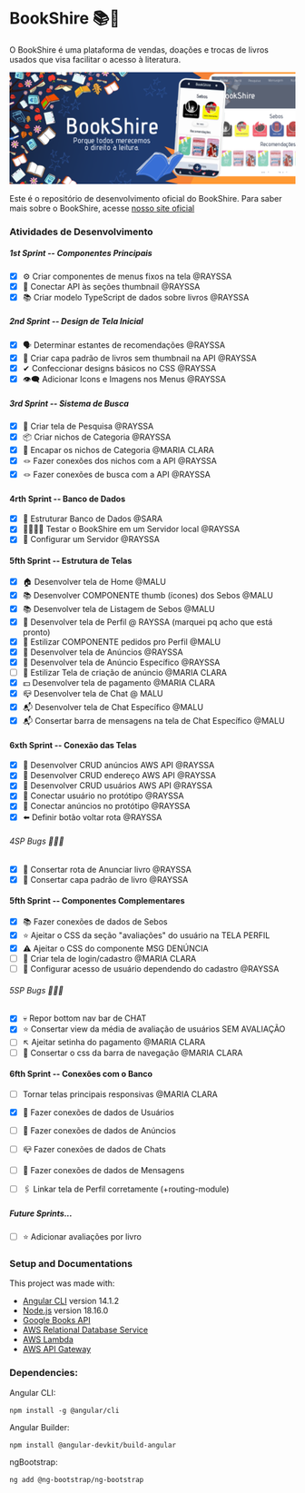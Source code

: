 # BookShire 📚🌳

O BookShire é uma plataforma de vendas, doações e trocas de livros usados que visa facilitar o acesso à literatura.

![Banner Informativo do BookShire](/src/assets/banner.png)

Este é o repositório de desenvolvimento oficial do BookShire. Para saber mais sobre o BookShire, acesse [nosso site oficial](https://bookshire.vercel.app/)

### Atividades de Desenvolvimento

##### 1st Sprint -- Componentes Principais
- [x] ⚙️ Criar componentes de menus fixos na tela @RAYSSA
- [x] 🔗 Conectar API às seções thumbnail @RAYSSA
- [x] 📚 Criar modelo TypeScript de dados sobre livros @RAYSSA

##### 2nd Sprint -- Design de Tela Inicial
- [x] 🗣️ Determinar estantes de recomendações @RAYSSA
- [x] 📘 Criar capa padrão de livros sem thumbnail na API @RAYSSA
- [x] ✔ Confeccionar designs básicos no CSS @RAYSSA 
- [x] 👁️‍🗨️ Adicionar Icons e Imagens nos Menus @RAYSSA

##### 3rd Sprint -- Sistema de Busca
- [x] 🔎 Criar tela de Pesquisa @RAYSSA
- [x] 📦 Criar nichos de Categoria @RAYSSA
- [x] 💟 Encapar os nichos de Categoria @MARIA CLARA
- [x] 🪢 Fazer conexões dos nichos com a API @RAYSSA
- [x] 🪢 Fazer conexões de busca com a API @RAYSSA

#### 4rth Sprint -- Banco de Dados
- [x] 🔨 Estruturar Banco de Dados @SARA
- [x] 👹👹👹👹 Testar o BookShire em um Servidor local @RAYSSA
- [x] 👹 Configurar um Servidor @RAYSSA

#### 5fth Sprint -- Estrutura de Telas
- [x] 🏠 Desenvolver tela de Home @MALU
- [x] 📚 Desenvolver COMPONENTE thumb (ícones) dos Sebos @MALU
- [x] 📚 Desenvolver tela de Listagem de Sebos @MALU
- [x] 👤 Desenvolver tela de Perfil @ RAYSSA (marquei pq acho que está pronto)
- [x] 👤 Estilizar COMPONENTE pedidos pro Perfil @MALU
- [x] 📢 Desenvolver tela de Anúncios @RAYSSA
- [x] 📢 Desenvolver tela de Anúncio Específico @RAYSSA
- [ ] 📢 Estilizar Tela de criação de anúncio @MARIA CLARA
- [x] 💵 Desenvolver tela de pagamento @MARIA CLARA
- [x] 📪 Desenvolver tela de Chat @ MALU
- [x] 📬 Desenvolver tela de Chat Específico @MALU
- [x] 📬 Consertar barra de mensagens na tela de Chat Específico @MALU 

#### 6xth Sprint -- Conexão das Telas
- [x] 🙌 Desenvolver CRUD anúncios AWS API @RAYSSA
- [x] 🙌 Desenvolver CRUD endereço AWS API @RAYSSA
- [x] 🙌 Desenvolver CRUD usuários AWS API @RAYSSA
- [x] 🙌 Conectar usuário no protótipo @RAYSSA
- [x] 🙌 Conectar anúncios no protótipo @RAYSSA
- [x] ⬅️ Definir botão voltar rota @RAYSSA

###### 4SP Bugs 👾👾👾
- [x] 🎯 Consertar rota de Anunciar livro @RAYSSA
- [x] 📔 Consertar capa padrão de livro @RAYSSA

#### 5fth Sprint -- Componentes Complementares
- [x] 📚 Fazer conexões de dados de Sebos
- [x] ⭐ Ajeitar o CSS da seção "avaliações" do usuário na TELA PERFIL
- [x] ⚠️ Ajeitar o CSS do componente MSG DENÚNCIA
- [ ] 🚪 Criar tela de login/cadastro @MARIA CLARA
- [ ] 🔐 Configurar acesso de usuário dependendo do cadastro @RAYSSA

###### 5SP Bugs 👾👾👾
- [x] 💀 Repor bottom nav bar de CHAT
- [x] ⭐ Consertar view da média de avaliação de usuários SEM AVALIAÇÃO
- [ ] ↖️ Ajeitar setinha do pagamento @MARIA CLARA
- [ ] 🔨 Consertar o css da barra de navegação @MARIA CLARA

#### 6fth Sprint -- Conexões com o Banco
- [ ] Tornar telas principais responsivas @MARIA CLARA
- [x] 👤 Fazer conexões de dados de Usuários
- [ ] 📢 Fazer conexões de dados de Anúncios
- [ ] 📪 Fazer conexões de dados de Chats
- [ ] 📨 Fazer conexões de dados de Mensagens
- [ ] 🖇️ Linkar tela de Perfil corretamente (+routing-module)


##### Future Sprints...
- [ ] ⭐ Adicionar avaliações por livro 


### Setup and Documentations
This project was made with:
- [Angular CLI](https://github.com/angular/angular-cli) version 14.1.2
- [Node.js](https://nodejs.org/en/docs) version 18.16.0
- [Google Books API](https://developers.google.com/books)
- [AWS Relational Database Service](https://aws.amazon.com/rds/?trk=eca03f9c-ce0f-4704-b08e-e6fe66f1f54d&sc_channel=ps&ef_id=CjwKCAiA3aeqBhBzEiwAxFiOBi8x1R_S1-MRBsNIuq3sut86SOrih5aDofznWUIVQFLT6IP4ZOpS3xoCt-MQAvD_BwE:G:s&s_kwcid=AL!4422!3!548640877181!e!!g!!aws%20rds!12024809973!118832469809)
- [AWS Lambda](https://aws.amazon.com/pm/lambda/?trk=56f58804-91cd-4af4-98d4-afe277a57fd3&sc_channel=ps&ef_id=CjwKCAiA3aeqBhBzEiwAxFiOBr1fz1cyLtHgc7qp1qWNMpnqEjdUU9-7QoD1brKaXWGKrC1MRMLKIRoCQRoQAvD_BwE:G:s&s_kwcid=AL!4422!3!651510591822!e!!g!!aws%20lambda!19828231347!148480170233)
- [AWS API Gateway](https://aws.amazon.com/api-gateway/) 


### Dependencies:
    
Angular CLI:

    npm install -g @angular/cli

Angular Builder:

    npm install @angular-devkit/build-angular

ngBootstrap:

    ng add @ng-bootstrap/ng-bootstrap